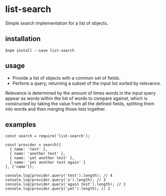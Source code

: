 # list-search

Simple search implementation for a list of objects.

## installation

```
$npm install --save list-search
```

## usage

* Provide a list of objects with a common set of fields.
* Perform a query, returning a subset of the input list sorted by relevance.

Relevance is determined by the amount of times words in the input query appear
as words within the list of words to compare against, which is constructed by
taking the value from all the defined fields, splitting them into words and then
merging those lists together.

## examples

```
const search = require('list-search');

const provider = search([
  { name: 'test' },
  { name: 'another test' },
  { name: 'yet another test' },
  { name: 'yet another test again' }
], ['name']);

console.log(provider.query('test').length); // 4
console.log(provider.query('a').length); // 3
console.log(provider.query('again test').length); // 1
console.log(provider.query('yet').length); // 2
```